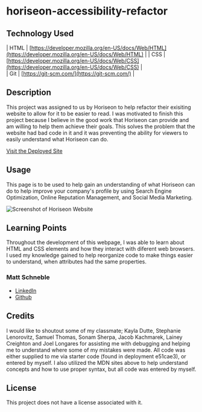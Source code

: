 # horiseon-accessibility-refactor

## Technology Used 

| HTML | [https://developer.mozilla.org/en-US/docs/Web/HTML](https://developer.mozilla.org/en-US/docs/Web/HTML) | 
| CSS  | [https://developer.mozilla.org/en-US/docs/Web/CSS](https://developer.mozilla.org/en-US/docs/Web/CSS) |   
| Git  | [https://git-scm.com/](https://git-scm.com/) |    

## Description 

This project was assigned to us by Horiseon to help refactor their exisiting website to allow for it to be easier to read. I was motivated to finish this project because I believe in the good work that Horiseon can provide and am willing to help them achieve their goals. This solves the problem that the website had bad code in it and it was preventing the ability for viewers to easily understand what Horiseon can do.

[Visit the Deployed Site](https://mattschneble.github.io/horiseon-accessibility-refactor/)

## Usage 

This page is to be used to help gain an understanding of what Horiseon can do to help improve your company's profile by using Search Engine Optimization, Online Reputation Management, and Social Media Marketing. 

![Screenshot of Horiseon Website](../horiseon-accessibility-refactor/assets/images/Horiseon%20Screenshot.png)

## Learning Points 

Throughout the development of this webpage, I was able to learn about HTML and CSS elements and how they interact with diferent web browsers.
I used my knowledge gained to help reorganize code to make things easier to understand, when attributes had the same properties. 

### Matt Schneble

* [LinkedIn](https://www.linkedin.com/in/matthew-schneble/)
* [Github](https://github.com/mattschneble)

## Credits

I would like to shoutout some of my classmate; Kayla Dutte, Stephanie Lenorovitz, Samuel Thomas, Sonam Sherpa, Jacob Kachmarek, Lainey Creighton and Joel Longares for assisting me with debugging and helping me to understand where some of my mistakes were made. All code was either supplied to me via starter code (found in deployment e51cae3), or entered by myself. I also utilized the MDN sites above to help understand concepts and how to use proper syntax, but all code was entered by myself. 

## License

This project does not have a license associated with it.